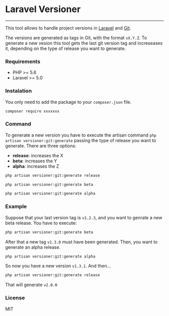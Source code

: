 # Laravel Versioner
----

This tool allows to handle project versions in [Laravel](https://laravel.com/) and [Git](https://git-scm.com/).

The versions are generated as tags in Git, with the format `vX.Y.Z`. To generate a new vesion this tool gets the last git version tag and increseases it, depending on the type of release you want to generate.


### Requirements

- PHP >= 5.6
- Laravel >= 5.0


### Instalation

You only need to add the package to your `composer.json` file.
```sh
composer require xxxxxxx
```


### Command

To generate a new version you have to execute the artisan command `php artisan versioner:git:generate` passing the type of release you want to generate. There are three options:
- **release**: increases the X
- **beta**: increases the Y
- **alpha**: increases the Z

```sh
php artisan versioner:git:generate release
```
```sh
php artisan versioner:git:generate beta
```
```sh
php artisan versioner:git:generate alpha
```

### Example

Suppose that your last version tag is `v1.2.3`, and you want to genrate a new beta release. You have to execute:
```sh
php artisan versioner:git:generate beta
```
After that a new tag `v1.3.0` must have been generated. Then, you want to generate an alpha release.
```sh
php artisan versioner:git:generate alpha
```
So now you have a new version `v1.3.1`. And then...
```sh
php artisan versioner:git:generate release
```
That will generate `v2.0.0`

### License

MIT
